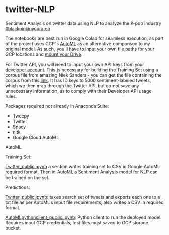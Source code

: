 # twitter-NLP
Sentiment Analysis on twitter data using NLP to analyze the K-pop industry [#blackpinkinyourarea](https://www.youtube.com/watch?v=ioNng23DkIM)

The notebooks are best run in Google Colab for seamless execution, as part of the project uses GCP's [AutoML](https://cloud.google.com/automl) as an alternative comparison to my original model. As such, you'll have to input your own file paths for your GCP locations and [mount your Drive](https://colab.research.google.com/notebooks/io.ipynb). 

For Twitter API, you will need to input your own API keys from your [developer account](https://developer.twitter.com/en/apply-for-access). This is necessary for building the Training Set using a corpus file from amazing Niek Sanders - you can get the file containing the corpus from this [link](https://github.com/karanluthra/twitter-sentiment-training/blob/master/corpus.csv). It has ID keys to 5000 sentiment-labeled tweets, which we then grab through the Twitter API, but do not save any unnecessary information, as to comply with their Developer API usage rules.  

Packages required not already in Anaconda Suite: 
- Tweepy
- Twitter 
- Spacy 
- nltk
- Google Cloud AutoML

AutoML 

Training Set: 

[Twitter_public.ipynb](https://github.com/francisfjin/twitter-NLP/blob/main/Twitter_public.ipynb) a section writes training set to CSV in Google AutoML required format. Then in AutoML a Sentiment Analysis model for NLP can be trained on the set.  

Predictions: 

[Twitter_public.ipynb](https://github.com/francisfjin/twitter-NLP/blob/main/Twitter_public.ipynb): takes search set of tweets and exports each one to a txt file as per AutoML's input file requirements, also writes a CSV in required format.

[AutoMLpythonclient_public.ipynb](https://github.com/francisfjin/twitter-NLP/blob/main/AutoMLpythonclient_public.ipynb): Python client to run the deployed model. Requires input GCP credentials, test files must saved to GCP storage bucket. 


